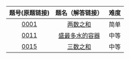 题号(原题链接) | 题名（解答链接） | 难度
:-: | :-: | :-:
[0001](https://leetcode-cn.com/problems/two-sum/description/) | [两数之和](https://github.com/cocowh/algorithm/blob/master/easy/1.%E4%B8%A4%E6%95%B0%E4%B9%8B%E5%92%8C.go) | 简单
[0011](https://leetcode-cn.com/problems/container-with-most-water/description/) | [盛最多水的容器](https://github.com/cocowh/algorithm/blob/master/medium/11.盛最多水的容器.go) | 中等
[0015](https://leetcode-cn.com/problems/3sum/description/) | [三数之和](https://github.com/cocowh/algorithm/blob/master/medium/15.三数之和.go) | 中等